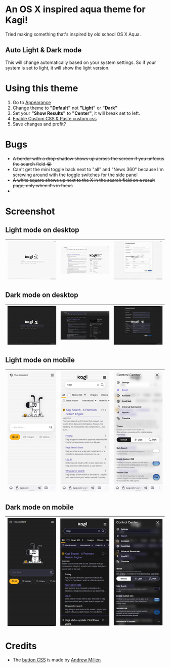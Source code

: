 # An OS X inspired aqua theme for Kagi!
Tried making something that's inspired by old school OS X Aqua.

## Auto Light & Dark mode
This will change automatically based on your system settings. So if your system is set to light, it will show the light version.

# Using this theme
1. Go to [Appearance](https://kagi.com/settings/appearance)
2. Change theme to **"Default"** not **"Light"** or **"Dark"**
3. Set your **"Show Results"** to **"Center"**, it will break set to left.
3. [Enable Custom CSS & Paste custom.css](https://kagi.com/settings/custom_css)
4. Save changes and profit?

# Bugs
- ~~A border with a drop shadow shows up across the screen if you unfocus the search field 😭~~
- Can't get the mini toggle back next to "all" and "News 360" because I'm screwing around with the toggle switches for the side panel
- ~~A white square shows up next to the X in the search field on a result page, only when it's in focus~~
- 

# Screenshot
## Light mode on desktop

| ![light](images/light.png) | ![light-result](images/light-result.png) | ![light-advanced-search](images/light-advanced-search.png) |
|----------------------------|-------------------------------------------|-------------------------------------------------------------|


## Dark mode on desktop

| ![dark](images/dark.png) | ![dark-result](images/dark-result.png) | ![dark-advanced-search](images/dark-advanced-search.png) |
|--------------------------|-----------------------------------------|-----------------------------------------------------------|


## **Light mode on mobile**
| ![light](images/light-mobile.png) | ![light-result](images/light-mobile-result.png) | ![light-advanced-search](images/light-mobile-advanced-search.png) |
|----------------------------|-------------------------------------------|-------------------------------------------------------------|

## **Dark mode on mobile**
| ![dark](images/dark-mobile.png) | ![dark-result](images/dark-mobile-result.png) | ![dark-advanced-search](images/dark-mobile-advanced-search.png) |
|----------------------------|-------------------------------------------|-------------------------------------------------------------|

# Credits
- The [button CSS](https://codepen.io/andrewmillen/pen/RwqBMrO) is made by [Andrew Millen](https://codepen.io/andrewmillen/)